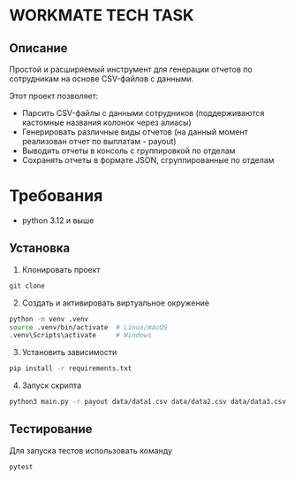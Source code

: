 # WORKMATE TECH TASK

## Описание
Простой и расширяемый инструмент для генерации отчетов по сотрудникам на основе CSV-файлов с данными.

Этот проект позволяет:
- Парсить CSV-файлы с данными сотрудников (поддерживаются кастомные названия колонок через алиасы)
- Генерировать различные виды отчетов (на данный момент реализован отчет по выплатам - payout)
- Выводить отчеты в консоль с группировкой по отделам
- Сохранять отчеты в формате JSON, сгруппированные по отделам

# Требования
- python 3.12 и выше

## Установка

1. Клонировать проект
```bash
git clone 
```
2. Создать и активировать виртуальное окружение
```bash
python -m venv .venv
source .venv/bin/activate  # Linux/macOS
.venv\Scripts\activate     # Windows
```
3. Установить зависимости
```bash
pip install -r requirements.txt
```

4. Запуск скрипта
```bash
python3 main.py -r payout data/data1.csv data/data2.csv data/data3.csv --output-file=report.json
```

## Тестирование 
Для запуска тестов использовать команду
```
pytest
```